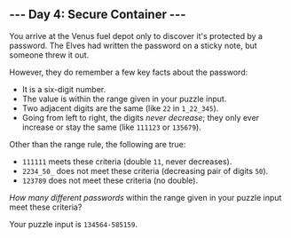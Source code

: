 ﻿## --- Day 4: Secure Container ---

You arrive at the Venus fuel depot only to discover it's protected by a password. The Elves had written the password on a sticky note, but someone  threw it out.

However, they do remember a few key facts about the password:

-   It is a six-digit number.
-   The value is within the range given in your puzzle input.
-   Two adjacent digits are the same (like  `22`  in  `1_22_345`).
-   Going from left to right, the digits  _never decrease_; they only ever increase or stay the same (like  `111123`  or  `135679`).

Other than the range rule, the following are true:

-   `111111`  meets these criteria (double  `11`, never decreases).
-   `2234_50_`  does not meet these criteria (decreasing pair of digits  `50`).
-   `123789`  does not meet these criteria (no double).

_How many different passwords_  within the range given in your puzzle input meet these criteria?

Your puzzle input is  `134564-585159`.
